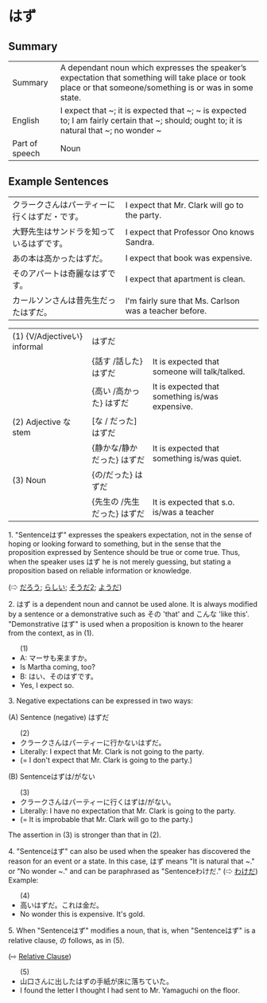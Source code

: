 # はず

## Summary

<table><tr>   <td>Summary</td>   <td>A dependant noun which expresses the speaker’s expectation that something will take place or took place or that someone/something is or was in some state.</td></tr><tr>   <td>English</td>   <td>I expect that ~; it is expected that ~; ~ is expected to; I am fairly certain that ~; should; ought to; it is natural that ~; no wonder ~</td></tr><tr>   <td>Part of speech</td>   <td>Noun</td></tr></table>

## Example Sentences

<table><tr>   <td>クラークさんはパーティーに行くはずだ・です。</td>   <td>I expect that Mr. Clark will go to the party.</td></tr><tr>   <td>大野先生はサンドラを知っているはずです。</td>   <td>I expect that Professor Ono knows Sandra.</td></tr><tr>   <td>あの本は高かったはずだ。</td>   <td>I expect that book was expensive.</td></tr><tr>   <td>そのアパートは奇麗なはずです。</td>   <td>I expect that apartment is clean.</td></tr><tr>   <td>カールソンさんは昔先生だったはずだ。</td>   <td>I'm fairly sure that Ms. Carlson was a teacher before.</td></tr></table>

<table class="table"> <tbody><tr class="tr head"> <td class="td"><span class="numbers">(1)</span> <span> <span class="bold">{V/Adjectiveい}    informal </span></span></td> <td class="td"><span class="concept">はずだ</span> </td> <td class="td"><span>&nbsp;</span></td> </tr> <tr class="tr"> <td class="td"><span>&nbsp;</span></td> <td class="td"><span>{話す /話した} <span class="concept">はずだ</span></span></td> <td class="td"><span>It    is expected that someone will talk/talked.</span></td> </tr> <tr class="tr"> <td class="td"><span>&nbsp;</span></td> <td class="td"><span>{高い /高かった} <span class="concept">はずだ</span></span></td> <td class="td"><span>It    is expected that something is/was expensive.</span></td> </tr> <tr class="tr head"> <td class="td"><span class="numbers">(2)</span> <span> <span class="bold">Adjective な stem </span></span></td> <td class="td"><span>[<span class="concept">な </span>/ <span class="concept">だった</span>] <span class="concept">はずだ</span></span></td> <td class="td"><span>&nbsp;</span></td> </tr> <tr class="tr"> <td class="td"><span>&nbsp;</span></td> <td class="td"><span>{静か<span class="concept">な</span>/静か<span class="concept">だった</span>} <span class="concept">はずだ</span></span></td> <td class="td"><span>It    is expected that something is/was quiet.</span></td> </tr> <tr class="tr head"> <td class="td"><span class="numbers">(3)</span> <span> <span class="bold">Noun </span></span></td> <td class="td"><span>{<span class="concept">の</span>/<span class="concept">だった</span>} <span class="concept">はずだ</span></span></td> <td class="td"><span>&nbsp;</span></td> </tr> <tr class="tr"> <td class="td"><span>&nbsp;</span></td> <td class="td"><span>{先生の /先生だった} はずだ</span></td> <td class="td"><span>It    is expected that s.o. is/was a teacher</span></td> </tr> </tbody></table>

<p>1. "Sentence<span class="cloze">はず</span>" expresses the speakers expectation, not in the sense of hoping or looking forward to something, but in the sense that the proposition expressed by Sentence should be true or come true. Thus, when the speaker uses <span class="cloze">はず</span> he is not merely guessing, but stating a proposition based on reliable information or knowledge. </p>  <p>(⇨ <a href="#㊦ だろう">だろう</a>; <a href="#㊦ らしい">らしい</a>; <a href="#㊦ そうだ (2)">そうだ2</a>; <a href="#㊦ ようだ">ようだ</a>)</p>  <p>2. <span class="cloze">はず</span> is a dependent noun and cannot be used alone. It is always modified by a sentence or a demonstrative such as その 'that' and こんな 'like this'. "Demonstrative <span class="cloze">はず</span>" is used when a proposition is known to the hearer from the context, as in (1).</p>  <ul>(1) <li>A: マーサも来ますか。</li> <li>Is Martha coming, too?</li>  <li>B: はい、その<span class="cloze">はず</span>です。</li> <li>Yes, I expect so.</li> </ul>  <p>3. Negative expectations can be expressed in two ways:</p>  <p>(A) Sentence (negative) <span class="cloze">はず</span>だ</p>  <ul>(2) <li>クラークさんはパーティーに行かない<span class="cloze">はず</span>だ。</li> <li>Literally: I expect that Mr. Clark is not going to the party.</li> <li>(= I don't expect that Mr. Clark is going to the party.)</li> </ul>  <p>(B) Sentenceはずは/がない</p>  <ul>(3) <li>クラークさんはパーティーに行く<span class="cloze">はず</span>は/がない。</li> <li>Literally: I have no expectation that Mr. Clark is going to the party.</li> <li>(= It is improbable that Mr. Clark will go to the party.)</li> </ul>  <p>The assertion in (3) is stronger than that in (2).</p>  <p>4. "Sentence<span class="cloze">はず</span>" can also be used when the speaker has discovered the reason for an event or a state. In this case, <span class="cloze">はず</span> means "It is natural that ~." or "No wonder ~." and can be paraphrased as "Sentenceわけだ." (⇨ <a href="#㊦ わけだ">わけだ</a>) Example:</p>  <ul>(4) <li>高い<span class="cloze">はず</span>だ。これは金だ。</li> <li>No wonder this is expensive. It's gold.</li> </ul>  <p>5. When "Sentence<span class="cloze">はず</span>" modifies a noun, that is, when "Sentence<span class="cloze">はず</span>" is a relative clause, の follows, as in (5).</p>  <p>(⇨ <a href="#㊦ Relative Clause">Relative Clause</a>)</p>  <ul>(5) <li>山口さんに出した<span class="cloze">はず</span>の手紙が床に落ちていた。</li> <li>I found the letter I thought I had sent to Mr. Yamaguchi on the floor.</li> </ul>


